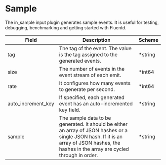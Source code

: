 # Sample

The in_sample input plugin generates sample events. It is useful for testing, debugging, benchmarking and getting started with Fluentd.


| Field | Description | Scheme |
| ----- | ----------- | ------ |
| tag | The tag of the event. The value is the tag assigned to the generated events. | *string |
| size | The number of events in the event stream of each emit. | *int64 |
| rate | It configures how many events to generate per second. | *int64 |
| auto_increment_key | If specified, each generated event has an auto-incremented key field. | *string |
| sample | The sample data to be generated. It should be either an array of JSON hashes or a single JSON hash. If it is an array of JSON hashes, the hashes in the array are cycled through in order. | *string |
